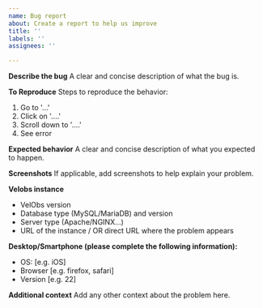 ```yaml
---
name: Bug report
about: Create a report to help us improve
title: ''
labels: ''
assignees: ''

---
```


**Describe the bug**
A clear and concise description of what the bug is.

**To Reproduce**
Steps to reproduce the behavior:
1. Go to '...'
2. Click on '....'
3. Scroll down to '....'
4. See error

**Expected behavior**
A clear and concise description of what you expected to happen.

**Screenshots**
If applicable, add screenshots to help explain your problem.

**Velobs instance**
 - VelObs version
 - Database type (MySQL/MariaDB) and version 
 - Server type (Apache/NGINX...)
 - URL of the instance / OR direct URL where the problem appears

**Desktop/Smartphone (please complete the following information):**
 - OS: [e.g. iOS]
 - Browser [e.g. firefox, safari]
 - Version [e.g. 22]

**Additional context**
Add any other context about the problem here.
